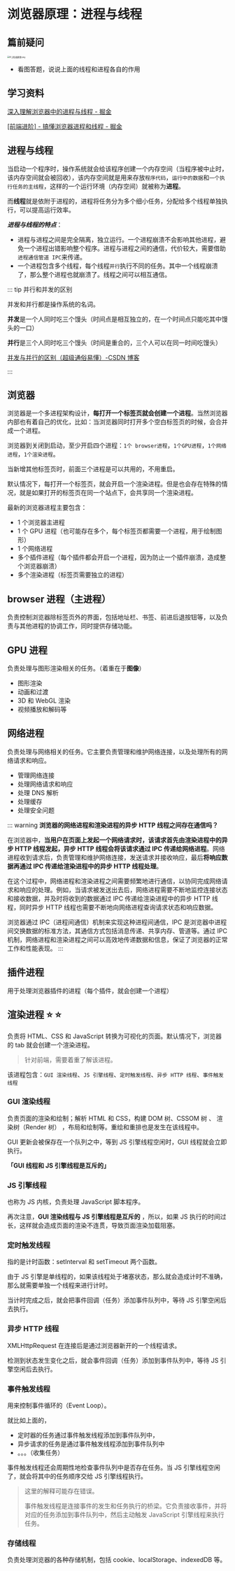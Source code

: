# 浏览器原理：进程与线程

## 篇前疑问

<img src="/images/basics/js/进程与线程.png" alt="01_浏览器原理.png" style="zoom: 30%" />

- 看图答题，说说上面的线程和进程各自的作用

## 学习资料

[深入理解浏览器中的进程与线程 - 掘金](https://juejin.cn/post/6991849728493256741)

[[前端进阶] - 搞懂浏览器进程和线程 - 掘金](https://juejin.cn/post/7053974933931556900)

## 进程与线程

当启动一个程序时，操作系统就会给该程序创建一个内存空间（当程序被中止时，该内存空间就会被回收），该内存空间就是用来存放`程序代码`，`运行中的数据`和`一个执行任务的主线程`，这样的一个运行环境（内存空间）就被称为**进程**。

而**线程**就是依附于进程的，进程将任务分为多个细小任务，分配给多个线程单独执行，可以提高运行效率。

**_进程与线程的特点_**：

- 进程与进程之间是完全隔离，独立运行。一个进程崩溃不会影响其他进程，避免一个进程出错影响整个程序。进程与进程之间的通信，代价较大，需要借助`进程通信管道 IPC`来传递。
- 一个进程包含多个线程，每个线程`并行`执行不同的任务。其中一个线程崩溃了，那么整个进程也就崩溃了。线程之间可以相互通信。

::: tip 并行和并发的区别

并发和并行都是操作系统的名词。

**并发**是一个人同时吃三个馒头（时间点是相互独立的，在一个时间点只能吃其中馒头的一口）

**并行**是三个人同时吃三个馒头（时间是重合的，三个人可以在同一时间吃馒头）

[并发与并行的区别（超级通俗易懂）-CSDN 博客](https://blog.csdn.net/scarificed/article/details/114645082)

:::

## 浏览器

浏览器是一个多进程架构设计，**每打开一个标签页就会创建一个进程**。当然浏览器内部也有着自己的优化，比如：当浏览器同时打开多个空白标签页的时候，会合并成一个进程。

浏览器到关闭到启动，至少开启四个进程：`1个 browser进程`，`1个GPU进程`，`1个网络进程`，`1个渲染进程`。

当新增其他标签页时，前面三个进程是可以共用的，不用重启。

默认情况下，每打开一个标签页，就会开启一个渲染进程。但是也会存在特殊的情况，就是如果打开的标签页在同一个站点下，会共享同一个渲染进程。

最新的浏览器进程主要包含：

- 1 个浏览器主进程
- 1 个 GPU 进程（也可能存在多个，每个标签页都需要一个进程，用于绘制图形）
- 1 个网络进程
- 多个插件进程（每个插件都会开启一个进程，因为防止一个插件崩溃，造成整个浏览器崩溃）
- 多个渲染进程（标签页需要独立的进程）

## browser 进程（主进程）

负责控制浏览器除标签页外的界面，包括地址栏、书签、前进后退按钮等，以及负责与其他进程的协调工作，同时提供存储功能。

## GPU 进程

负责处理与图形渲染相关的任务。（着重在于**图像**）

- 图形渲染
- 动画和过渡
- 3D 和 WebGL 渲染
- 视频播放和解码等

## 网络进程

负责处理与网络相关的任务。它主要负责管理和维护网络连接，以及处理所有的网络请求和响应。

- 管理网络连接
- 处理网络请求和响应
- 处理 DNS 解析
- 处理缓存
- 处理安全问题

::: warning **浏览器的网络进程和渲染进程的异步 HTTP 线程之间存在通信吗？**

在浏览器中，**当用户在页面上发起一个网络请求时，该请求首先由渲染进程中的异步 HTTP 线程发起，异步 HTTP 线程会将该请求通过 IPC 传递给网络进程**。网络进程收到请求后，负责管理和维护网络连接，发送请求并接收响应，最后**将响应数据再通过 IPC 传递给渲染进程中的异步 HTTP 线程处理**。

在这个过程中，网络进程和渲染进程之间需要频繁地进行通信，以协同完成网络请求和响应的处理。例如，当请求被发送出去后，网络进程需要不断地监控连接状态和接收数据，并及时将收到的数据通过 IPC 传递给渲染进程中的异步 HTTP 线程，同时异步 HTTP 线程也需要不断地向网络进程查询请求状态和响应数据。

浏览器通过 IPC（进程间通信）机制来实现这种进程间通信，IPC 是浏览器中进程间交换数据的标准方法，其通信方式包括消息传递、共享内存、管道等。通过 IPC 机制，网络进程和渲染进程之间可以高效地传递数据和信息，保证了浏览器的正常工作和性能表现。
:::

## 插件进程

用于处理浏览器插件的进程（每个插件，就会创建一个进程）

## 渲染进程 :star: :star:

负责将 HTML、CSS 和 JavaScript 转换为可视化的页面。默认情况下，浏览器的 tab 就会创建一个渲染进程。

> 针对前端，需要着重了解该进程。

该进程包含：`GUI 渲染线程`、`JS 引擎线程`、`定时触发线程`、`异步 HTTP 线程`、`事件触发线程`

### GUI 渲染线程

负责页面的渲染和绘制；解析 HTML 和 CSS，构建 DOM 树、CSSOM 树 、 渲染树（Render 树） ，布局和绘制等。重绘和重排也是发生在该线程中。

GUI 更新会被保存在一个队列之中，等到 JS 引擎线程空闲时，GUI 线程就会立即执行。

**「GUI 线程和 JS 引擎线程是互斥的」**

### JS 引擎线程

也称为 JS 内核，负责处理 JavaScript 脚本程序。

再次注意，**GUI 渲染线程与 JS 引擎线程是互斥的** ，所以，如果 JS 执行的时间过长，这样就会造成页面的渲染不连贯，导致页面渲染加载阻塞。

### 定时触发线程

指的是计时函数：setInterval 和 setTimeout 两个函数。

由于 JS 引擎是单线程的，如果该线程处于堵塞状态，那么就会造成计时不准确，那么就需要单独一个线程来进行计时。

当计时完成之后，就会把事件回调（任务）添加事件队列中，等待 JS 引擎空闲后去执行。

### 异步 HTTP 线程

XMLHttpRequest 在连接后是通过浏览器新开的一个线程请求。

检测到状态发生变化之后，就会事件回调（任务）添加到事件队列中，等待 JS 引擎空闲后去执行。

### 事件触发线程

用来控制事件循环的（Event Loop）。

就比如上面的，

- 定时器的任务通过事件触发线程添加到事件队列中，
- 异步请求的任务是通过事件触发线程添加到事件队列中
- 。。。（收集任务）

事件触发线程还会周期性地检查事件队列中是否存在任务。当 JS 引擎线程空闲了，就会将其中的任务顺序交给 JS 引擎线程执行。

> 这里的解释可能存在错误。
>
> 事件触发线程是连接事件的发生和任务执行的桥梁。它负责接收事件，并将对应的任务添加到事件队列中，然后主动触发 JavaScript 引擎线程来执行任务。

### 存储线程

负责处理浏览器的各种存储机制，包括 cookie、localStorage、indexedDB 等。
